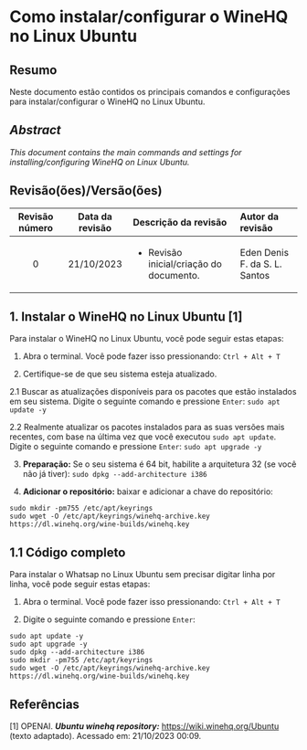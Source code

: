 # Como instalar/configurar o WineHQ no Linux Ubuntu

## Resumo

Neste documento estão contidos os principais comandos e configurações para instalar/configurar o WineHQ no Linux Ubuntu.

## _Abstract_

_This document contains the main commands and settings for installing/configuring WineHQ on Linux Ubuntu._

## Revisão(ões)/Versão(ões)

|Revisão número|Data da revisão|Descrição da revisão|Autor da revisão|
|:-:|:-:|:-|:-|
|0|21/10/2023|<ul><li>Revisão inicial/criação do documento.</li></ul>|Eden Denis F. da S. L. Santos|

## 1. Instalar o WineHQ no Linux Ubuntu [1]

Para instalar o WineHQ no Linux Ubuntu, você pode seguir estas etapas:

1. Abra o terminal. Você pode fazer isso pressionando: `Ctrl + Alt + T`

2. Certifique-se de que seu sistema esteja atualizado.

2.1 Buscar as atualizações disponíveis para os pacotes que estão instalados em seu sistema. Digite o seguinte comando e pressione `Enter`: `sudo apt update -y`

2.2 Realmente atualizar os pacotes instalados para as suas versões mais recentes, com base na última vez que você executou `sudo apt update`. Digite o seguinte comando e pressione `Enter`: `sudo apt upgrade -y`

3. **Preparação:** Se o seu sistema é 64 bit, habilite a arquitetura 32 (se você não já tiver): `sudo dpkg --add-architecture i386` 

4. **Adicionar o repositório:** baixar e adicionar a chave do repositório:

```
sudo mkdir -pm755 /etc/apt/keyrings
sudo wget -O /etc/apt/keyrings/winehq-archive.key https://dl.winehq.org/wine-builds/winehq.key
```

## 1.1 Código completo

Para instalar o Whatsap no Linux Ubuntu sem precisar digitar linha por linha, você pode seguir estas etapas:

1. Abra o terminal. Você pode fazer isso pressionando: `Ctrl + Alt + T`

2. Digite o seguinte comando e pressione `Enter`:

```
sudo apt update -y
sudo apt upgrade -y
sudo dpkg --add-architecture i386
sudo mkdir -pm755 /etc/apt/keyrings
sudo wget -O /etc/apt/keyrings/winehq-archive.key https://dl.winehq.org/wine-builds/winehq.key
```

## Referências

[1] OPENAI. ***Ubuntu winehq repository:*** https://wiki.winehq.org/Ubuntu (texto adaptado). Acessado em: 21/10/2023 00:09.
